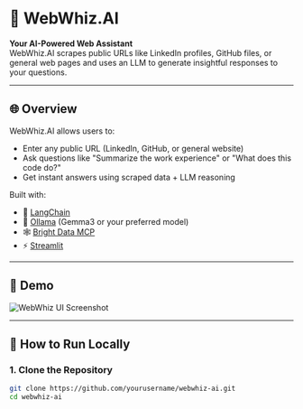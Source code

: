 # 🤖 WebWhiz.AI

**Your AI-Powered Web Assistant**  
WebWhiz.AI scrapes public URLs like LinkedIn profiles, GitHub files, or general web pages and uses an LLM to generate insightful responses to your questions.

---

## 🌐 Overview

WebWhiz.AI allows users to:

- Enter any public URL (LinkedIn, GitHub, or general website)
- Ask questions like "Summarize the work experience" or "What does this code do?"
- Get instant answers using scraped data + LLM reasoning

Built with:
- 🧠 [LangChain](https://www.langchain.com/)
- 🦙 [Ollama](https://ollama.com/) (Gemma3 or your preferred model)
- 🕸️ [Bright Data MCP](https://brightdata.com/)
- ⚡ [Streamlit](https://streamlit.io/)

---

## 📸 Demo

![WebWhiz UI Screenshot](screenshots/webwhiz_demo.png)

---

## 🚀 How to Run Locally

### 1. Clone the Repository

```bash
git clone https://github.com/yourusername/webwhiz-ai.git
cd webwhiz-ai
